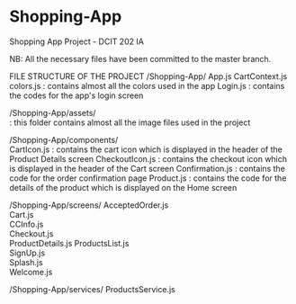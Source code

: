 # Shopping-App
Shopping App Project - DCIT 202 IA

NB: All the necessary files have been committed to the master branch.


FILE STRUCTURE OF THE PROJECT
/Shopping-App/
App.js
CartContext.js
colors.js           : contains almost all the colors used in the app
Login.js            : contains the codes for the app's login screen

/Shopping-App/assets/         
                    : this folder contains almost all the image files used in the project
                    
/Shopping-App/components/     
CartIcon.js         : contains the cart icon which is displayed in the header of the Product Details screen
CheckoutIcon.js     : contains the checkout icon which is displayed in the header of the Cart screen
Confirmation.js     : contains the code for the order confirmation page
Product.js          : contains the code for the details of the product which is displayed on the Home screen

/Shopping-App/screens/
AcceptedOrder.js  
Cart.js           
CCInfo.js         
Checkout.js       
ProductDetails.js 
ProductsList.js   
SignUp.js         
Splash.js         
Welcome.js       

/Shopping-App/services/
ProductsService.js
